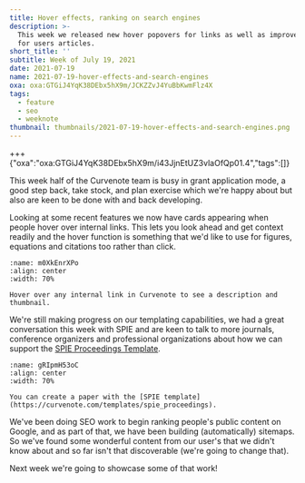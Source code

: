 ```yaml
---
title: Hover effects, ranking on search engines
description: >-
  This week we released new hover popovers for links as well as improved the SEO
  for users articles.
short_title: ''
subtitle: Week of July 19, 2021
date: 2021-07-19
name: 2021-07-19-hover-effects-and-search-engines
oxa: oxa:GTGiJ4YqK38DEbx5hX9m/JCKZZvJ4YuBbKwmFlz4X
tags:
  - feature
  - seo
  - weeknote
thumbnail: thumbnails/2021-07-19-hover-effects-and-search-engines.png
---
```


+++ {"oxa":"oxa:GTGiJ4YqK38DEbx5hX9m/i43JjnEtUZ3vlaOfQp01.4","tags":[]}

This week half of the Curvenote team is busy in grant application mode, a good step back, take stock, and plan exercise which we're happy about but also are keen to be done with and back developing.

Looking at some recent features we now have cards appearing when people hover over internal links. This lets you look ahead and get context readily and the hover function is something that we'd like to use for figures, equations and citations too rather than click.

```{figure} images/GTGiJ4YqK38DEbx5hX9m-6mU7i2wM4OngfzuXJ74W-v1.mp4
:name: m0XkEnrXPo
:align: center
:width: 70%

Hover over any internal link in Curvenote to see a description and thumbnail.
```

We're still making progress on our templating capabilities, we had a great conversation this week with SPIE and are keen to talk to more journals, conference organizers and professional organizations about how we can support the [SPIE Proceedings Template](https://curvenote.com/templates/spie_proceedings).

```{figure} images/GTGiJ4YqK38DEbx5hX9m-Tz8dFDynXsmfoEcsCjzW-v1.png
:name: gRIpmH53oC
:align: center
:width: 70%

You can create a paper with the [SPIE template](https://curvenote.com/templates/spie_proceedings).
```

We've been doing SEO work to begin ranking people's public content on Google, and as part of that, we have been building (automatically) sitemaps. So we've found some wonderful content from our user's that we didn't know about and so far isn't that discoverable (we're going to change that).

Next week we're going to showcase some of that work!
